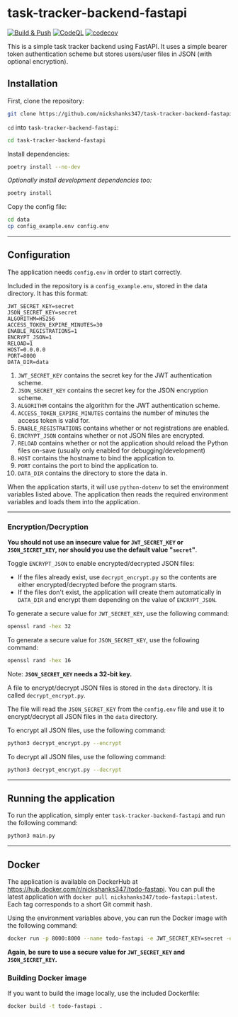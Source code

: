 # task-tracker-backend-fastapi

[![Build & Push](https://github.com/nickshanks347/task-tracker-backend-fastapi/actions/workflows/main.yml/badge.svg)](https://github.com/nickshanks347/task-tracker-backend-fastapi/actions/workflows/main.yml) [![CodeQL](https://github.com/nickshanks347/task-tracker-backend-fastapi/actions/workflows/codeql-analysis.yml/badge.svg?branch=main)](https://github.com/nickshanks347/task-tracker-backend-fastapi/actions/workflows/codeql-analysis.yml) [![codecov](https://codecov.io/gh/nickshanks347/task-tracker-backend-fastapi/branch/main/graph/badge.svg?token=toWh5loMI9)](https://codecov.io/gh/nickshanks347/task-tracker-backend-fastapi)

This is a simple task tracker backend using FastAPI. It uses a simple bearer token authentication scheme but stores users/user files in JSON (with optional encryption).

## Installation

First, clone the repository:

```bash
git clone https://github.com/nickshanks347/task-tracker-backend-fastapi
```

`cd` into `task-tracker-backend-fastapi`:

```bash
cd task-tracker-backend-fastapi
```

Install dependencies:

```bash
poetry install --no-dev
```

*Optionally install development dependencies too:*

```bash
poetry install
```

Copy the config file:

```bash
cd data
cp config_example.env config.env
```

---

## Configuration

The application needs `config.env` in order to start correctly.

Included in the repository is a `config_example.env`, stored in the data directory. It has this format:

```env
JWT_SECRET_KEY=secret
JSON_SECRET_KEY=secret
ALGORITHM=HS256
ACCESS_TOKEN_EXPIRE_MINUTES=30
ENABLE_REGISTRATIONS=1
ENCRYPT_JSON=1
RELOAD=1
HOST=0.0.0.0
PORT=8000
DATA_DIR=data
```

1. `JWT_SECRET_KEY` contains the secret key for the JWT authentication scheme.
2. `JSON_SECRET_KEY` contains the secret key for the JSON encryption scheme.
3. `ALGORITHM` contains the algorithm for the JWT authentication scheme.
4. `ACCESS_TOKEN_EXPIRE_MINUTES` contains the number of minutes the access token is valid for.
5. `ENABLE_REGISTRATIONS` contains whether or not registrations are enabled.
6. `ENCRYPT_JSON` contains whether or not JSON files are encrypted.
7. `RELOAD` contains whether or not the application should reload the Python files on-save (usually only enabled for debugging/development)
8. `HOST` contains the hostname to bind the application to.
9. `PORT` contains the port to bind the application to.
10. `DATA_DIR` contains the directory to store the data in.

When the application starts, it will use `python-dotenv` to set the environment variables listed above. The application then reads the required environment variables and loads them into the application.

---

### Encryption/Decryption

**You should not use an insecure value for `JWT_SECRET_KEY` or `JSON_SECRET_KEY`, nor should you use the default value "`secret`"**.

Toggle `ENCRYPT_JSON` to enable encrypted/decrypted JSON files:

- If the files already exist, use `decrypt_encrypt.py` so the contents are either encrypted/decrypted before the program starts.
- If the files don't exist, the application will create them automatically in `DATA_DIR` and encrypt them depending on the value of `ENCRYPT_JSON`.

To generate a secure value for `JWT_SECRET_KEY`, use the following command:

```bash
openssl rand -hex 32
```

To generate a secure value for `JSON_SECRET_KEY`, use the following command:

```bash
openssl rand -hex 16
```

Note: **`JSON_SECRET_KEY` needs a 32-bit key.**

A file to encrypt/decrypt JSON files is stored in the `data` directory. It is called `decrypt_encrypt.py`.

The file will read the `JSON_SECRET_KEY` from the `config.env` file and use it to encrypt/decrypt all JSON files in the `data` directory.

To encrypt all JSON files, use the following command:

```bash
python3 decrypt_encrypt.py --encrypt
```

To decrypt all JSON files, use the following command:

```bash
python3 decrypt_encrypt.py --decrypt
```

---

## Running the application

To run the application, simply enter `task-tracker-backend-fastapi` and run the following command:

```bash
python3 main.py
```

---

## Docker

The application is available on DockerHub at <https://hub.docker.com/r/nickshanks347/todo-fastapi>. You can pull the latest application with `docker pull nickshanks347/todo-fastapi:latest`. Each tag corresponds to a short Git commit hash.

Using the environment variables above, you can run the Docker image with the following command:

```bash
docker run -p 8000:8000 --name todo-fastapi -e JWT_SECRET_KEY=secret -e JSON_SECRET_KEY=secret -e ALGORITHM=HS256 -e ACCESS_TOKEN_EXPIRE_MINUTES=30 -e ENABLE_REGISTRATIONS=true -e ENCRYPT_JSON=true -v ./data:/code/data nickshanks347/todo-fastapi:latest
```

**Again, be sure to use a secure value for `JWT_SECRET_KEY` and `JSON_SECRET_KEY`.**

### Building Docker image

If you want to build the image locally, use the included Dockerfile:

```bash
docker build -t todo-fastapi .
```
